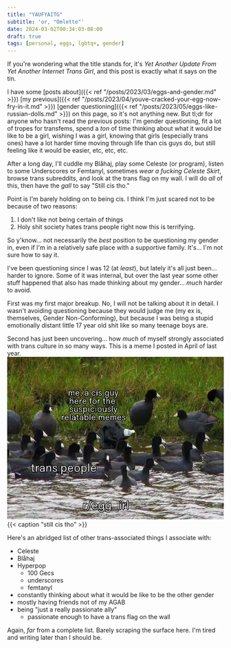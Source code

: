 ```yaml
---
title: "YAUFYAITG"
subtitle: 'or, "Omlette"'
date: 2024-03-02T00:34:03-08:00
draft: true
tags: [personal, eggs, lgbtq+, gender]
---
```


If you're wondering what the title stands for, it's *Yet Another Update From*
*Yet Another Internet Trans Girl*, and this post is exactly what it says on the
tin.

I have some [posts about]({{< ref "/posts/2023/03/eggs-and-gender.md" >}})
[my previous]({{< ref "/posts/2023/04/youve-cracked-your-egg-now-fry-in-it.md" >}})
[gender questioning]({{< ref "/posts/2023/05/eggs-like-russian-dolls.md" >}})
on this page, so it's not anything new. But tl;dr for anyone who hasn't read the
previous posts: I'm gender questioning, fit a lot of tropes for transfems, spend
a *ton* of time thinking about what it would be like to be a girl, wishing I was
a girl, knowing that girls (especially trans ones) have a lot harder time
moving through life than cis guys do, but still feeling like it would be easier,
etc, etc, etc.

After a long day, I'll cuddle my Blåhaj, play some Celeste (or program), listen
to some Underscores or Femtanyl, sometimes *wear a fucking Celeste Skirt*,
browse trans subreddits, and look at the trans flag on my wall. I will do *all*
of this, then have the *gall* to say "Still cis tho."

Point is I'm barely holding on to being cis. I think I'm just scared not to be
because of two reasons:

1. I don't like not being certain of things
2. Holy shit society hates trans people right now this is terrifying.

So y'know... not necessarily the *best* position to be questioning my gender in,
even if I'm in a relatively safe place with a supportive family. It's... I'm not
sure how to say it.

I've been questioning since I was 12 (at *least*), but lately it's all just
been... harder to ignore. Some of it was internal, but over the last year some
other stuff happened that also has made thinking about my gender... *much*
harder to avoid.

First was my first major breakup. No, I will not be talking about it in detail.
I wasn't avoiding questioning because they would judge me (my ex is, themselves,
Gender Non-Conforming), but because I was being a stupid emotionally distant
little 17 year old shit like so many teenage boys are.

Second has just been uncovering... how *much* of myself strongly associated with
trans culture in so many ways. This is a meme I posted in April of last year.
![A meme with a dog awkwardly trying to blend in with ducks. The ducks are labelled 'trans people', and the dog is labelled 'me, a cis guy, here for the suspiciously relatable memes. The water they are all in is labelled r/egg_irl'](/media/2024/03/cisguyrelatable.webp)
{{< caption "still cis tho" >}}

Here's an abridged list of other trans-associated things I associate with:

- Celeste
- Blåhaj
- Hyperpop
    - 100 Gecs
    - underscores
    - femtanyl
- constantly thinking about what it would be like to be the other gender
- mostly having friends not of my AGAB
- being "just a really passionate ally"
    - passionate enough to have a trans flag on the wall

Again, *far* from a complete list. Barely scraping the surface here. I'm tired
and writing later than I should be.
